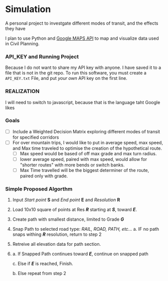 # Simulation
A personal project to investgate different modes of transit, and the effects they have

I plan to use Python and <a href="https://console.cloud.google.com/google/maps-apis/">Google MAPS API</a> to map and visualize data used in Civil Planning. 
  
### API_KEY and Running Project
Because I do not want to share my API key with anyone. I have saved it to a file that is not in the git repo. To run this software, you must create a `API_KEY.txt` File, and put *your own* API key on the first line.
### REALIZATION
I will need to switch to javascript, because that is the language taht Google likes


### Goals
- [ ] Include a Weighted Decision Matrix exploring different modes of transit for specified corridors
- [ ] For over mountain trips, I would like to put in average speed, max speed, and Max time traveled to optimise the creation of the hypothetical route.
    - [ ] Max speed would be based of off max grade and max turn radius.
    - [ ] lower average speed, paired with max speed, would allow for "shorter routes" with more bends or switch banks.
    - [ ] Max Time travelled will be the biggest determiner of the route, paired only with grade.

### Simple Proposed Algorthm
1. Input *Start point* **S** and *End point* **E** and *Resolution* **R**
2. Load 10x10 square of points at Res ***R*** starting at ***S***, toward ***E***.
3. Create path with smallest distance, limited to Grade ***G***
4. Snap Path to selected road type: *RAIL, ROAD, PATH, etc...*
    a. IF no path snaps withing ***R*** resolution, return to step 2
5. Retreive all elevation data for path section.
6. 
    a. If Snapped Path continues toward ***E***, continue on snapped path
    
    c. Else if ***E*** is reached, Finish.

    b. Else repeat from step 2
